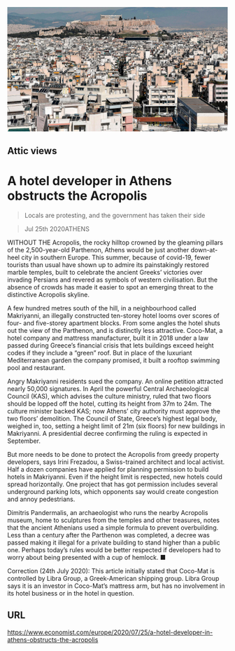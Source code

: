 ![](./images/20200725_EUP003_1.jpg)

## Attic views

# A hotel developer in Athens obstructs the Acropolis

> Locals are protesting, and the government has taken their side

> Jul 25th 2020ATHENS

WITHOUT THE Acropolis, the rocky hilltop crowned by the gleaming pillars of the 2,500-year-old Parthenon, Athens would be just another down-at-heel city in southern Europe. This summer, because of covid-19, fewer tourists than usual have shown up to admire its painstakingly restored marble temples, built to celebrate the ancient Greeks’ victories over invading Persians and revered as symbols of western civilisation. But the absence of crowds has made it easier to spot an emerging threat to the distinctive Acropolis skyline.

A few hundred metres south of the hill, in a neighbourhood called Makriyanni, an illegally constructed ten-storey hotel looms over scores of four- and five-storey apartment blocks. From some angles the hotel shuts out the view of the Parthenon, and is distinctly less attractive. Coco-Mat, a hotel company and mattress manufacturer, built it in 2018 under a law passed during Greece’s financial crisis that lets buildings exceed height codes if they include a “green” roof. But in place of the luxuriant Mediterranean garden the company promised, it built a rooftop swimming pool and restaurant.

Angry Makriyanni residents sued the company. An online petition attracted nearly 50,000 signatures. In April the powerful Central Archaeological Council (KAS), which advises the culture ministry, ruled that two floors should be lopped off the hotel, cutting its height from 37m to 24m. The culture minister backed KAS; now Athens’ city authority must approve the two floors’ demolition. The Council of State, Greece’s highest legal body, weighed in, too, setting a height limit of 21m (six floors) for new buildings in Makriyanni. A presidential decree confirming the ruling is expected in September.

But more needs to be done to protect the Acropolis from greedy property developers, says Irini Frezadou, a Swiss-trained architect and local activist. Half a dozen companies have applied for planning permission to build hotels in Makriyanni. Even if the height limit is respected, new hotels could spread horizontally. One project that has got permission includes several underground parking lots, which opponents say would create congestion and annoy pedestrians.

Dimitris Pandermalis, an archaeologist who runs the nearby Acropolis museum, home to sculptures from the temples and other treasures, notes that the ancient Athenians used a simple formula to prevent overbuilding. Less than a century after the Parthenon was completed, a decree was passed making it illegal for a private building to stand higher than a public one. Perhaps today’s rules would be better respected if developers had to worry about being presented with a cup of hemlock. ■

Correction (24th July 2020): This article initially stated that Coco-Mat is controlled by Libra Group, a Greek-American shipping group. Libra Group says it is an investor in Coco-Mat’s mattress arm, but has no involvement in its hotel business or in the hotel in question.

## URL

https://www.economist.com/europe/2020/07/25/a-hotel-developer-in-athens-obstructs-the-acropolis
